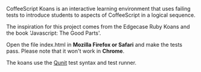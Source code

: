 CoffeeScript Koans is an interactive learning environment that uses failing tests to introduce students to aspects of CoffeeScript in a logical sequence.

The inspiration for this project comes from the Edgecase Ruby Koans and the book 'Javascript: The Good Parts'.

Open the file index.html in **Mozilla Firefox or Safari** and make the tests pass. Please note that it won't work in **Chrome**.

The koans use the [Qunit](http://docs.jquery.com/Qunit) test syntax and test runner.
